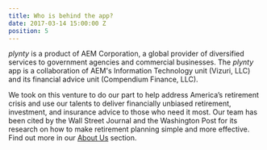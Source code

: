 ```yaml
---
title: Who is behind the app?
date: 2017-03-14 15:00:00 Z
position: 5
---
```


*plynty* is a product of AEM Corporation, a global provider of diversified services to government agencies and commercial businesses.  The *plynty* app is a collaboration of AEM's Information Technology unit (Vizuri, LLC) and its financial advice unit (Compendium Finance, LLC).

We took on this venture to do our part to help address America’s retirement crisis and use our talents to deliver financially unbiased retirement, investment, and insurance advice to those who need it most. Our team has been cited by the Wall Street Journal and the Washington Post for its research on how to make retirement planning simple and more effective.  Find out more in our [About Us](https://plynty.com/aboutus.html) section.